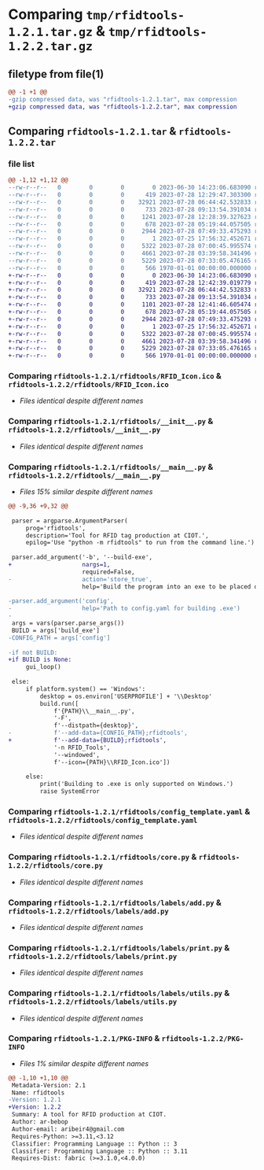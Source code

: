 # Comparing `tmp/rfidtools-1.2.1.tar.gz` & `tmp/rfidtools-1.2.2.tar.gz`

## filetype from file(1)

```diff
@@ -1 +1 @@
-gzip compressed data, was "rfidtools-1.2.1.tar", max compression
+gzip compressed data, was "rfidtools-1.2.2.tar", max compression
```

## Comparing `rfidtools-1.2.1.tar` & `rfidtools-1.2.2.tar`

### file list

```diff
@@ -1,12 +1,12 @@
--rw-r--r--   0        0        0        0 2023-06-30 14:23:06.683090 rfidtools-1.2.1/README.md
--rw-r--r--   0        0        0      419 2023-07-28 12:29:47.303300 rfidtools-1.2.1/pyproject.toml
--rw-r--r--   0        0        0    32921 2023-07-28 06:44:42.532833 rfidtools-1.2.1/rfidtools/RFID_Icon.ico
--rw-r--r--   0        0        0      733 2023-07-28 09:13:54.391034 rfidtools-1.2.1/rfidtools/__init__.py
--rw-r--r--   0        0        0     1241 2023-07-28 12:28:39.327623 rfidtools-1.2.1/rfidtools/__main__.py
--rw-r--r--   0        0        0      678 2023-07-28 05:19:44.057505 rfidtools-1.2.1/rfidtools/config_template.yaml
--rw-r--r--   0        0        0     2944 2023-07-28 07:49:33.475293 rfidtools-1.2.1/rfidtools/core.py
--rw-r--r--   0        0        0        1 2023-07-25 17:56:32.452671 rfidtools-1.2.1/rfidtools/labels/__init__.py
--rw-r--r--   0        0        0     5322 2023-07-28 07:00:45.995574 rfidtools-1.2.1/rfidtools/labels/add.py
--rw-r--r--   0        0        0     4661 2023-07-28 03:39:58.341496 rfidtools-1.2.1/rfidtools/labels/print.py
--rw-r--r--   0        0        0     5229 2023-07-28 07:33:05.476165 rfidtools-1.2.1/rfidtools/labels/utils.py
--rw-r--r--   0        0        0      566 1970-01-01 00:00:00.000000 rfidtools-1.2.1/PKG-INFO
+-rw-r--r--   0        0        0        0 2023-06-30 14:23:06.683090 rfidtools-1.2.2/README.md
+-rw-r--r--   0        0        0      419 2023-07-28 12:42:39.019779 rfidtools-1.2.2/pyproject.toml
+-rw-r--r--   0        0        0    32921 2023-07-28 06:44:42.532833 rfidtools-1.2.2/rfidtools/RFID_Icon.ico
+-rw-r--r--   0        0        0      733 2023-07-28 09:13:54.391034 rfidtools-1.2.2/rfidtools/__init__.py
+-rw-r--r--   0        0        0     1101 2023-07-28 12:41:46.605474 rfidtools-1.2.2/rfidtools/__main__.py
+-rw-r--r--   0        0        0      678 2023-07-28 05:19:44.057505 rfidtools-1.2.2/rfidtools/config_template.yaml
+-rw-r--r--   0        0        0     2944 2023-07-28 07:49:33.475293 rfidtools-1.2.2/rfidtools/core.py
+-rw-r--r--   0        0        0        1 2023-07-25 17:56:32.452671 rfidtools-1.2.2/rfidtools/labels/__init__.py
+-rw-r--r--   0        0        0     5322 2023-07-28 07:00:45.995574 rfidtools-1.2.2/rfidtools/labels/add.py
+-rw-r--r--   0        0        0     4661 2023-07-28 03:39:58.341496 rfidtools-1.2.2/rfidtools/labels/print.py
+-rw-r--r--   0        0        0     5229 2023-07-28 07:33:05.476165 rfidtools-1.2.2/rfidtools/labels/utils.py
+-rw-r--r--   0        0        0      566 1970-01-01 00:00:00.000000 rfidtools-1.2.2/PKG-INFO
```

### Comparing `rfidtools-1.2.1/rfidtools/RFID_Icon.ico` & `rfidtools-1.2.2/rfidtools/RFID_Icon.ico`

 * *Files identical despite different names*

### Comparing `rfidtools-1.2.1/rfidtools/__init__.py` & `rfidtools-1.2.2/rfidtools/__init__.py`

 * *Files identical despite different names*

### Comparing `rfidtools-1.2.1/rfidtools/__main__.py` & `rfidtools-1.2.2/rfidtools/__main__.py`

 * *Files 15% similar despite different names*

```diff
@@ -9,36 +9,32 @@
 
 parser = argparse.ArgumentParser(
     prog='rfidtools',
     description='Tool for RFID tag production at CIOT.',
     epilog='Use "python -m rfidtools" to run from the command line.')
 
 parser.add_argument('-b', '--build-exe',
+                    nargs=1,
                     required=False,
-                    action='store_true',
                     help='Build the program into an exe to be placed on the desktop')
 
-parser.add_argument('config',
-                    help='Path to config.yaml for building .exe')
-
 args = vars(parser.parse_args())
 BUILD = args['build_exe']
-CONFIG_PATH = args['config']
 
-if not BUILD:
+if BUILD is None:
     gui_loop()
 
 else:
     if platform.system() == 'Windows':
         desktop = os.environ['USERPROFILE'] + '\\Desktop'
         build.run([
             f'{PATH}\\__main__.py',
             '-F',
             f'--distpath={desktop}',
-            f'--add-data={CONFIG_PATH};rfidtools',
+            f'--add-data={BUILD};rfidtools',
             '-n RFID_Tools',
             '--windowed',
             f'--icon={PATH}\\RFID_Icon.ico'])
 
     else:
         print('Building to .exe is only supported on Windows.')
         raise SystemError
```

### Comparing `rfidtools-1.2.1/rfidtools/config_template.yaml` & `rfidtools-1.2.2/rfidtools/config_template.yaml`

 * *Files identical despite different names*

### Comparing `rfidtools-1.2.1/rfidtools/core.py` & `rfidtools-1.2.2/rfidtools/core.py`

 * *Files identical despite different names*

### Comparing `rfidtools-1.2.1/rfidtools/labels/add.py` & `rfidtools-1.2.2/rfidtools/labels/add.py`

 * *Files identical despite different names*

### Comparing `rfidtools-1.2.1/rfidtools/labels/print.py` & `rfidtools-1.2.2/rfidtools/labels/print.py`

 * *Files identical despite different names*

### Comparing `rfidtools-1.2.1/rfidtools/labels/utils.py` & `rfidtools-1.2.2/rfidtools/labels/utils.py`

 * *Files identical despite different names*

### Comparing `rfidtools-1.2.1/PKG-INFO` & `rfidtools-1.2.2/PKG-INFO`

 * *Files 1% similar despite different names*

```diff
@@ -1,10 +1,10 @@
 Metadata-Version: 2.1
 Name: rfidtools
-Version: 1.2.1
+Version: 1.2.2
 Summary: A tool for RFID production at CIOT.
 Author: ar-bebop
 Author-email: aribeir4@gmail.com
 Requires-Python: >=3.11,<3.12
 Classifier: Programming Language :: Python :: 3
 Classifier: Programming Language :: Python :: 3.11
 Requires-Dist: fabric (>=3.1.0,<4.0.0)
```

